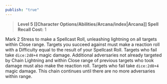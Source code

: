 ```yaml
---
publish: "true"
---
```

> **Level 5 [[Character Options/Abilities/Arcana/index|Arcana]] Spell**
> **Recall Cost:** 1

Mark 2 Stress to make a Spellcast Roll, unleashing lightning on all targets within Close range. Targets you succeed against must make a reaction roll with a Difficulty equal to the result of your Spellcast Roll. Targets who fail take `dice:2d8+4` magic damage. Additional adversaries not already targeted by Chain Lightning and within Close range of previous targets who took damage must also make the reaction roll. Targets who fail take `dice:2d8+4` magic damage. This chain continues until there are no more adversaries within range.
